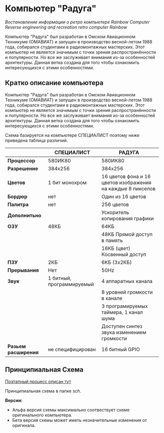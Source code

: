 #  Компьютер "Радуга" 
_Востановление информации о ретро компьютере_ 
_Rainbow Computer_ _Reverse engineering and recreation retro computer Rainbow_

Компьютер "Радуга" был разработан в Омском Авиационном Техникуме (ОМАВИАТ) и запущен в производство весной-летом 1988 года, собирался студентами в радиомонтажных мастерских. Этот компьютер не является значимым с точки зрения распространённости и популярности. Но все же заслуживает внимания из-за особенностей архитектуры. Данная ветка создана для того чтобы ознакомить интересующихся с этими особенностями.

## Кратко описание компьютера

Компьютер "Радуга" был разработан в Омском Авиационном Техникуме (ОМАВИАТ) и запущен в производство весной-летом 1988 года, собирался студентами в радиомонтажных мастерских. Этот компьютер не является значимым с точки зрения распространённости и популярности. Но все же заслуживает внимания из-за особенностей архитектуры. Данная ветка создана для того чтобы ознакомить интересующихся с этими особенностями.

Схема базируется на компьютере СПЕЦИАЛИСТ поэтому ниже приведена таблица различий. 

|                                  | СПЕЦИАЛИСТ                         | РАДУГА                           |
|---|---|---|
| **Процессор** | 580ИК80 | 580ИК80 |
| **Разрешение** | 384x256 | 384x256 |
| **Цветов** | 1 бит монохром | 16 цветов фона и 16 цветов изображения на каждые 8 пикселов | 
| **Бордюр** | нет | Один из 16 цветов | 
| **Палитра** | нет | 256 цветов |
| **Дополнитьно**      |                            | Ускоритель копирования графики |
| **ОЗУ** | 48КБ | 64КБ |
|     |      | 48КБ Прямой доступ в память  |
|     |      | 16КБ (цвет) Косвенный доступ |
| **ПЗУ** | 2КБ | 6КБ (3x2КБ) |
| **Прерывания** | Нет | 50Hz |
| **Звук** | 1 битный, программируемый | 4 аппаратных канала |
|      |                           | 8 уровней громкости в канале |
|      |                           | 3 програмируемых таймера, 1 канал шума |
|      |                           | Доступен синтез звука изменением громкости |
| **Разьем расширения**      |  не специфицирован                          | 16 битный GPIO |

## Принципиальная Схема

[Поэтапный процесс описан тут](storyboard/README.md)

Принципиальная схема в папке _sch_. 

**Версии:**

- Альфа версия схемы максимально соотвествует схеме оригинального компьютера. 
- Бета версия схемы может иметь незначительные изменения от оригинала.

